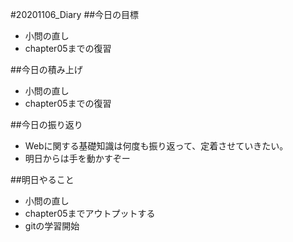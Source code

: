 #20201106_Diary
##今日の目標
- 小問の直し
- chapter05までの復習

##今日の積み上げ
- 小問の直し
- chapter05までの復習

##今日の振り返り
- Webに関する基礎知識は何度も振り返って、定着させていきたい。
- 明日からは手を動かすぞー

##明日やること
- 小問の直し
- chapter05までアウトプットする
- gitの学習開始
